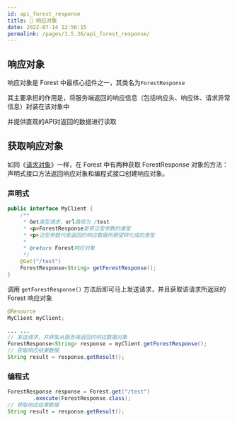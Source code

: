 ```yaml
---
id: api_forest_response
title: 🌠 响应对象
date: 2022-07-14 12:56:15
permalink: /pages/1.5.36/api_forest_response/
---
```


## 响应对象

响应对象是 Forest 中最核心组件之一，其类名为`ForestResponse`

其主要承担的作用是，将服务端返回的响应信息（包括响应头、响应体、请求异常信息）封装在该对象中

并提供直观的API对返回的数据进行读取

## 获取响应对象

如同《[请求对象](/pages/1.5.36/api_forest_request/)》一样，在 Forest 中有两种获取 ForestResponse 对象的方法：声明式接口方法返回响应对象和编程式接口创建响应对象。

### 声明式

```java
public interface MyClient {
    /**
     * Get类型请求，url路径为 /test
     * <p>ForestResponse是带泛型参数的类型
     * <p>泛型参数代表返回的响应数据所期望转化成的类型
     * 
     * @return Forest响应对象
     */
    @Get("/test")
    ForestResponse<String> getForestResponse();
}
```

调用 `getForestResponse()` 方法后即可马上发送请求，并且获取该请求所返回的 Forest 响应对象

```java
@Resource
MyClient myClient;

... ...
// 发送请求，并获取从服务端返回的响应数据对象
ForestResponse<String> response = myClient.getForestResponse();
// 获取响应结果数据
String result = response.getResult();
```

### 编程式

```java
ForestResponse response = Forest.get("/test")
        .execute(ForestResponse.class);
// 获取响应结果数据
String result = response.getResult();
```
